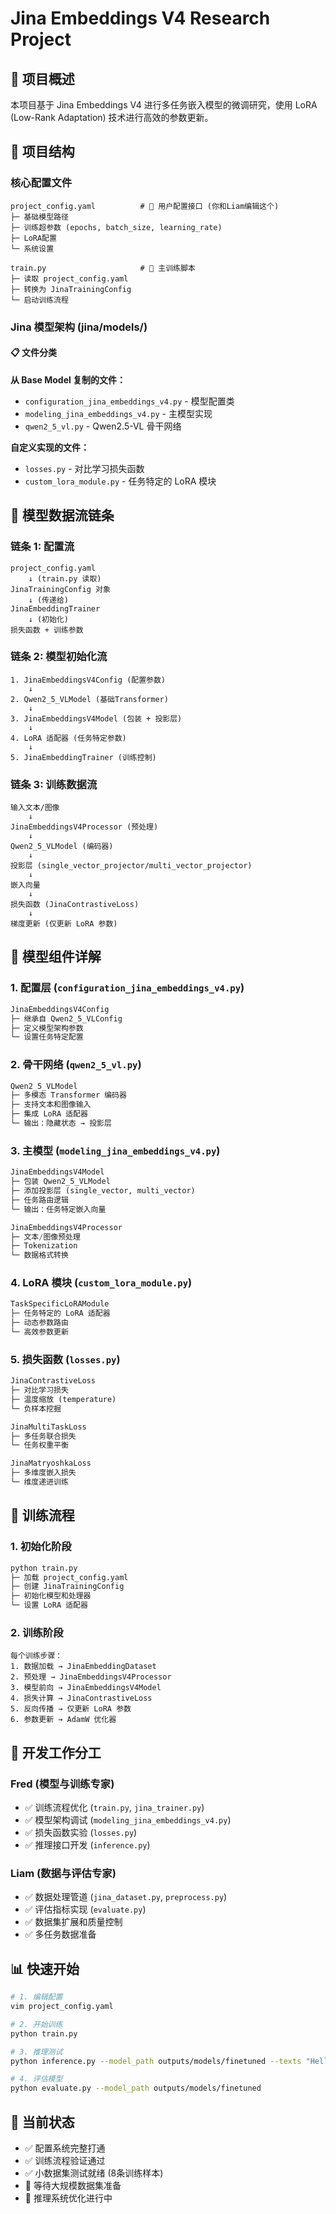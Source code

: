 # Jina Embeddings V4 Research Project

## 🎯 项目概述

本项目基于 Jina Embeddings V4 进行多任务嵌入模型的微调研究，使用 LoRA (Low-Rank Adaptation) 技术进行高效的参数更新。

## 📁 项目结构

### 核心配置文件
```
project_config.yaml          # 🔧 用户配置接口 (你和Liam编辑这个)
├─ 基础模型路径
├─ 训练超参数 (epochs, batch_size, learning_rate)
├─ LoRA配置
└─ 系统设置

train.py                     # 🚀 主训练脚本
├─ 读取 project_config.yaml
├─ 转换为 JinaTrainingConfig
└─ 启动训练流程
```

### Jina 模型架构 (jina/models/)

#### 📋 文件分类

**从 Base Model 复制的文件：**
- `configuration_jina_embeddings_v4.py` - 模型配置类
- `modeling_jina_embeddings_v4.py` - 主模型实现
- `qwen2_5_vl.py` - Qwen2.5-VL 骨干网络

**自定义实现的文件：**
- `losses.py` - 对比学习损失函数
- `custom_lora_module.py` - 任务特定的 LoRA 模块

## 🔄 模型数据流链条

### 链条 1: 配置流
```
project_config.yaml 
    ↓ (train.py 读取)
JinaTrainingConfig 对象
    ↓ (传递给)
JinaEmbeddingTrainer
    ↓ (初始化)
损失函数 + 训练参数
```

### 链条 2: 模型初始化流
```
1. JinaEmbeddingsV4Config (配置参数)
    ↓
2. Qwen2_5_VLModel (基础Transformer)
    ↓
3. JinaEmbeddingsV4Model (包装 + 投影层)
    ↓
4. LoRA 适配器 (任务特定参数)
    ↓
5. JinaEmbeddingTrainer (训练控制)
```

### 链条 3: 训练数据流
```
输入文本/图像
    ↓
JinaEmbeddingsV4Processor (预处理)
    ↓
Qwen2_5_VLModel (编码器)
    ↓
投影层 (single_vector_projector/multi_vector_projector)
    ↓
嵌入向量
    ↓
损失函数 (JinaContrastiveLoss)
    ↓
梯度更新 (仅更新 LoRA 参数)
```

## 🧩 模型组件详解

### 1. 配置层 (`configuration_jina_embeddings_v4.py`)
```python
JinaEmbeddingsV4Config
├─ 继承自 Qwen2_5_VLConfig
├─ 定义模型架构参数
└─ 设置任务特定配置
```

### 2. 骨干网络 (`qwen2_5_vl.py`)
```python
Qwen2_5_VLModel
├─ 多模态 Transformer 编码器
├─ 支持文本和图像输入
├─ 集成 LoRA 适配器
└─ 输出：隐藏状态 → 投影层
```

### 3. 主模型 (`modeling_jina_embeddings_v4.py`)
```python
JinaEmbeddingsV4Model
├─ 包装 Qwen2_5_VLModel
├─ 添加投影层 (single_vector, multi_vector)
├─ 任务路由逻辑
└─ 输出：任务特定嵌入向量

JinaEmbeddingsV4Processor
├─ 文本/图像预处理
├─ Tokenization
└─ 数据格式转换
```

### 4. LoRA 模块 (`custom_lora_module.py`)
```python
TaskSpecificLoRAModule
├─ 任务特定的 LoRA 适配器
├─ 动态参数路由
└─ 高效参数更新
```

### 5. 损失函数 (`losses.py`)
```python
JinaContrastiveLoss
├─ 对比学习损失
├─ 温度缩放 (temperature)
└─ 负样本挖掘

JinaMultiTaskLoss
├─ 多任务联合损失
└─ 任务权重平衡

JinaMatryoshkaLoss
├─ 多维度嵌入损失
└─ 维度递进训练
```

## 🚀 训练流程

### 1. 初始化阶段
```bash
python train.py
├─ 加载 project_config.yaml
├─ 创建 JinaTrainingConfig
├─ 初始化模型和处理器
└─ 设置 LoRA 适配器
```

### 2. 训练阶段
```
每个训练步骤：
1. 数据加载 → JinaEmbeddingDataset
2. 预处理 → JinaEmbeddingsV4Processor  
3. 模型前向 → JinaEmbeddingsV4Model
4. 损失计算 → JinaContrastiveLoss
5. 反向传播 → 仅更新 LoRA 参数
6. 参数更新 → AdamW 优化器
```

## 🔧 开发工作分工

### Fred (模型与训练专家)
- ✅ 训练流程优化 (`train.py`, `jina_trainer.py`)
- ✅ 模型架构调试 (`modeling_jina_embeddings_v4.py`)
- ✅ 损失函数实验 (`losses.py`)
- ✅ 推理接口开发 (`inference.py`)

### Liam (数据与评估专家)  
- ✅ 数据处理管道 (`jina_dataset.py`, `preprocess.py`)
- ✅ 评估指标实现 (`evaluate.py`)
- ✅ 数据集扩展和质量控制
- ✅ 多任务数据准备

## 📊 快速开始

```bash
# 1. 编辑配置
vim project_config.yaml

# 2. 开始训练
python train.py

# 3. 推理测试
python inference.py --model_path outputs/models/finetuned --texts "Hello world"

# 4. 评估模型
python evaluate.py --model_path outputs/models/finetuned
```

## 🎯 当前状态

- ✅ 配置系统完整打通
- ✅ 训练流程验证通过
- ✅ 小数据集测试就绪 (8条训练样本)
- 🔄 等待大规模数据集准备
- 🔄 推理系统优化进行中
